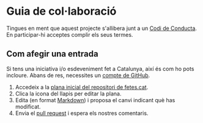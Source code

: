 # Guia de col·laboració

Tingues en ment que aquest projecte s'allibera junt a un [Codi de Conducta](/imdario/fetes.cat/blob/master/code-of-conduct.md). En participar-hi acceptes complir els seus termes.

## Com afegir una entrada

Si tens una iniciativa i/o esdeveniment fet a Catalunya, així és com ho pots incloure. Abans de res, necessites un [compte de GitHub](https://github.com/join).

1. Accedeix a la [plana inicial del repositori de fetes.cat](/imdario/fetes.cat/blob/master/README.md).
2. Clica la icona del llapis per editar la plana.
3. Edita (en format [Markdown](https://help.github.com/en/categories/writing-on-github)) i proposa el canvi indicant què has modificat.
4. Envia el [pull request](https://help.github.com/en/articles/about-pull-requests) i espera els nostres comentaris.
